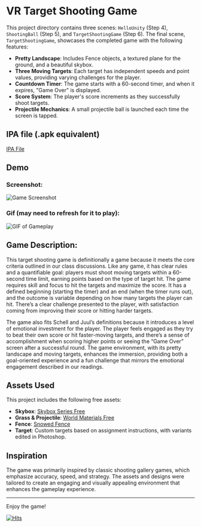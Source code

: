 # VR Target Shooting Game

This project directory contains three scenes: `HelloUnity` (Step 4), `ShootingBall` (Step 5), and `TargetShootingGame` (Step 6). The final scene, `TargetShootingGame`, showcases the completed game with the following features:

- **Pretty Landscape**: Includes Fence objects, a textured plane for the ground, and a beautiful skybox.
- **Three Moving Targets**: Each target has independent speeds and point values, providing varying challenges for the player.
- **Countdown Timer**: The game starts with a 60-second timer, and when it expires, "Game Over" is displayed.
- **Score System**: The player's score increments as they successfully shoot targets.
- **Projectile Mechanics**: A small projectile ball is launched each time the screen is tapped.

## IPA file (.apk equivalent)

[IPA File](https://github.com/samgilmore/HelloCardboard/blob/2265d5832a35d03bb0e94d05f27392184c07fe04/Builds/HelloCardboard.ipa)

## Demo

### Screenshot:

![Game Screenshot](https://github.com/user-attachments/assets/d6af2eb6-07c3-477e-a58c-d6176ec0a53a)

### Gif (may need to refresh for it to play):

![GIF of Gameplay](https://i.giphy.com/media/v1.Y2lkPTc5MGI3NjExcmJ3djdzYzFpOGJ5NDM2eXZjNDVudnQ2N2w2NmxkNzhrZWhkamd3NSZlcD12MV9pbnRlcm5hbF9naWZfYnlfaWQmY3Q9Zw/fUTUyhGqV2PVWVdoXI/giphy.gif)

## Game Description:

This target shooting game is definitionally a game because it meets the core criteria outlined in our class discussions. Like any game, it has clear rules and a quantifiable goal: players must shoot moving targets within a 60-second time limit, earning points based on the type of target hit. The game requires skill and focus to hit the targets and maximize the score. It has a defined beginning (starting the timer) and an end (when the timer runs out), and the outcome is variable depending on how many targets the player can hit. There’s a clear challenge presented to the player, with satisfaction coming from improving their score or hitting harder targets.

The game also fits Schell and Juul’s definitions because it introduces a level of emotional investment for the player. The player feels engaged as they try to beat their own score or hit faster-moving targets, and there’s a sense of accomplishment when scoring higher points or seeing the “Game Over” screen after a successful round. The game environment, with its pretty landscape and moving targets, enhances the immersion, providing both a goal-oriented experience and a fun challenge that mirrors the emotional engagement described in our readings.

## Assets Used

This project includes the following free assets:

- **Skybox**: [Skybox Series Free](https://assetstore.unity.com/packages/2d/textures-materials/sky/skybox-series-free-103633?utm_source=google&utm_medium=cpc&utm_campaign=as_as_as_amer_amer-t1_en_pu_dsp-pmax_acq_pr_2024-04_x_cc3022_ev_id%3A71700000118169934&utm_content=_id%3A_SpringSalePMAX2023_&utm_term=&gad_source=1&gclid=CjwKCAjwlbu2BhA3EiwA3yXyu1Nw0wgeHCg6El06M-zD6iKlKqZyaXGPgFzJFbKeBvqY-FrfhhizSxoCx1kQAvD_BwE&gclsrc=aw.ds)
- **Grass & Projectile**: [World Materials Free](https://assetstore.unity.com/packages/2d/textures-materials/world-materials-free-150182)
- **Fence**: [Snowed Fence](https://assetstore.unity.com/packages/3d/environments/snowed-fence-6722)
- **Target**: Custom targets based on assignment instructions, with variants edited in Photoshop.

## Inspiration

The game was primarily inspired by classic shooting gallery games, which emphasize accuracy, speed, and strategy. The assets and designs were tailored to create an engaging and visually appealing environment that enhances the gameplay experience.

---

Enjoy the game!

[![Hits](https://hits.seeyoufarm.com/api/count/incr/badge.svg?url=https%3A%2F%2Fgithub.com%2Fsamgilmore%2FVRTargetShootingGame&count_bg=%23163A8E&title_bg=%23191919&icon=&icon_color=%23E7E7E7&title=hits&edge_flat=false)](https://hits.seeyoufarm.com)
